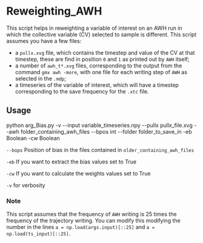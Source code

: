 # Reweighting_AWH
This script helps in reweighting a variable of interest on an AWH run in which the collective variable (CV) selected to sample is different.
This script assumes you have a few files:

- a `pullx.xvg` file, which contains the timestep and value of the CV at that timestep, these are find in position `0` and `1` as printed out by `AWH` itself;
- a number of `awh_t*.xvg` files, corresponding to the output from the command `gmx awh -more`, with one file for each writing step of `AWH` as selected in the `.mdp`;
- a timeseries of the variable of interest, which will have a timestep corresponding to the save frequency for the `.xtc` file.

## Usage

python arg_Bias.py -v --input variable_timeseries.npy --pullx pullx_file.xvg --awh folder_containing_awh_files  --bpos int  --folder folder_to_save_in -eb Boolean -cw Boolean

`--bops` Position of bias in the files contained in `older_containing_awh_files`

`-eb` If you want to extract the bias values set to True

`-cw`  If you want to calculate the weights values set to True

`-v` for verbosity

### Note 

This script assumes that the frequency of `AWH` writing is 25 times the frequency of the trajectory writing. You can modify this modifying the number in the lines `a = np.load(args.input)[::25]` and `a = np.load(ts_input)[::25]`.

